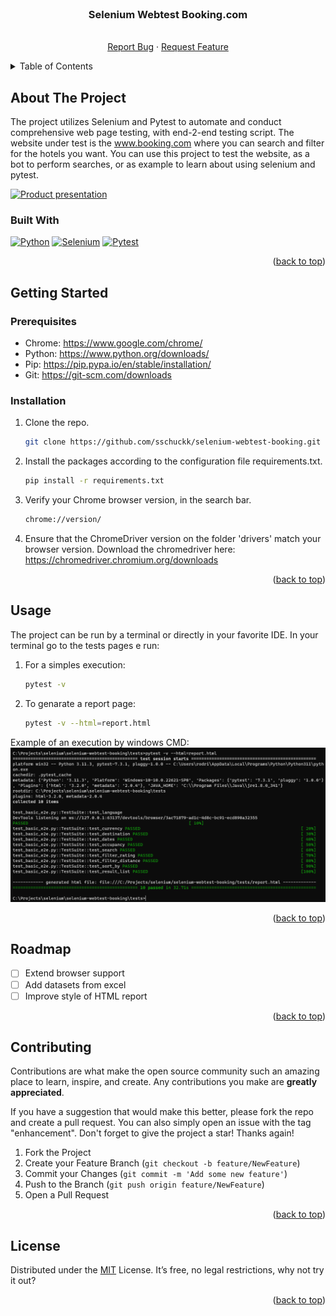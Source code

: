 <!-- Template get from: https://github.com/othneildrew/Best-README-Template -->

<!-- PROJECT LOGO -->
<br />
<div align="center">
  <h3 align="center">Selenium Webtest Booking.com</h3>

  <p align="center">
    <br />
    <a href="https://github.com/sschuckk/selenium-webtest-booking/issues">Report Bug</a>
    ·
    <a href="https://github.com/sschuckk/selenium-webtest-booking/issues">Request Feature</a>
  </p>
</div>


<!-- TABLE OF CONTENTS -->
<details>
  <summary>Table of Contents</summary>
  <ol>
    <li>
      <a href="#about-the-project">About The Project</a>
      <ul>
        <li><a href="#built-with">Built With</a></li>
      </ul>
    </li>
    <li>
      <a href="#getting-started">Getting Started</a>
      <ul>
        <li><a href="#prerequisites">Prerequisites</a></li>
        <li><a href="#installation">Installation</a></li>
      </ul>
    </li>
    <li><a href="#usage">Usage</a></li>
    <li><a href="#roadmap">Roadmap</a></li>
    <li><a href="#contributing">Contributing</a></li>
    <li><a href="#license">License</a></li>
  </ol>
</details>


<!-- ABOUT THE PROJECT -->
## About The Project

The project utilizes Selenium and Pytest to automate and conduct comprehensive web page testing, with end-2-end testing script.
The website under test is the www.booking.com where you can search and filter for the hotels you want.
You can use this project to test the website, as a bot to perform searches, or as example to learn about using selenium and pytest.

[![Product presentation][product-gif]](https://github.com/sschuckk/selenium-webtest-booking)

### Built With

[![Python][Python.com]][Python-url] [![Selenium][Selenium.com]][Selenium-url] [![Pytest][Pytest.com]][Pytest-url]

<p align="right">(<a href="#readme-top">back to top</a>)</p>


<!-- GETTING STARTED -->
## Getting Started


### Prerequisites

* Chrome: https://www.google.com/chrome/
* Python: https://www.python.org/downloads/
* Pip: https://pip.pypa.io/en/stable/installation/
* Git: https://git-scm.com/downloads


### Installation

1. Clone the repo.
   ```sh
   git clone https://github.com/sschuckk/selenium-webtest-booking.git
   ```
2. Install the packages according to the configuration file requirements.txt.
   ```sh
   pip install -r requirements.txt
   ```
3. Verify your Chrome browser version, in the search bar.
   ```sh
   chrome://version/
   ```
4. Ensure that the ChromeDriver version on the folder 'drivers' match your browser version. Download the chromedriver here: https://chromedriver.chromium.org/downloads

<p align="right">(<a href="#readme-top">back to top</a>)</p>


<!-- USAGE EXAMPLES -->
## Usage

The project can be run by a terminal or directly in your favorite IDE.
In your terminal go to the tests pages e run:
1. For a simples execution:
   ```sh
   pytest -v
   ```
2. To genarate a report page:
   ```sh
   pytest -v --html=report.html
   ```

Example of an execution by windows CMD:
[![Product presentation][product-exec]]()

<p align="right">(<a href="#readme-top">back to top</a>)</p>


<!-- ROADMAP -->
## Roadmap

- [ ] Extend browser support
- [ ] Add datasets from excel
- [ ] Improve style of HTML report 

<p align="right">(<a href="#readme-top">back to top</a>)</p>


<!-- CONTRIBUTING -->
## Contributing

Contributions are what make the open source community such an amazing place to learn, inspire, and create. Any contributions you make are **greatly appreciated**.

If you have a suggestion that would make this better, please fork the repo and create a pull request. You can also simply open an issue with the tag "enhancement".
Don't forget to give the project a star! Thanks again!

1. Fork the Project
2. Create your Feature Branch (`git checkout -b feature/NewFeature`)
3. Commit your Changes (`git commit -m 'Add some new feature'`)
4. Push to the Branch (`git push origin feature/NewFeature`)
5. Open a Pull Request

<p align="right">(<a href="#readme-top">back to top</a>)</p>


<!-- LICENSE -->
## License

Distributed under the [MIT](https://opensource.org/license/mit/) License. It’s free, no legal restrictions, why not try it out?

<p align="right">(<a href="#readme-top">back to top</a>)</p>


<!-- CONTACT 
## Contact

Project Link: [https://github.com/your_username/repo_name](https://github.com/your_username/repo_name)

<p align="right">(<a href="#readme-top">back to top</a>)</p>
-->


<!-- MARKDOWN LINKS & IMAGES -->
<!-- https://www.markdownguide.org/basic-syntax/#reference-style-links -->
[product-gif]: images/selenium_project.gif
[product-exec]: images/screenshoot_exec1.png
[Python.com]: https://img.shields.io/badge/python-3670A0?style=for-the-badge&logo=python&logoColor=ffdd54
[Python-url]: https://www.python.org/ 
[Selenium.com]: https://img.shields.io/badge/-selenium-%43B02A?style=for-the-badge&logo=selenium&logoColor=white
[Selenium-url]: https://www.selenium.dev/
[Pytest.com]: https://img.shields.io/badge/PYTEST-007ACC?style=for-the-badge&logo=pytest&logoColor=orange
[Pytest-url]: https://docs.pytest.org/